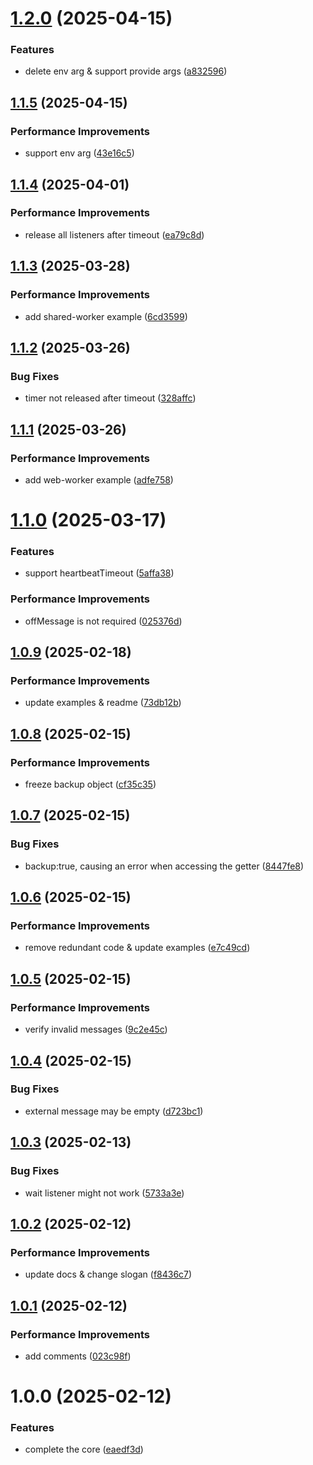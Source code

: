 # [1.2.0](https://github.com/molvqingtai/comctx/compare/v1.1.5...v1.2.0) (2025-04-15)


### Features

* delete env arg & support provide args ([a832596](https://github.com/molvqingtai/comctx/commit/a832596be6dd9ab65b75dfe729a200e7b0d6b702))

## [1.1.5](https://github.com/molvqingtai/comctx/compare/v1.1.4...v1.1.5) (2025-04-15)


### Performance Improvements

* support env arg ([43e16c5](https://github.com/molvqingtai/comctx/commit/43e16c5fdafe9390b01dd886be2f452abc1bd045))

## [1.1.4](https://github.com/molvqingtai/comctx/compare/v1.1.3...v1.1.4) (2025-04-01)


### Performance Improvements

* release all listeners after timeout ([ea79c8d](https://github.com/molvqingtai/comctx/commit/ea79c8dc21e242bfbf584a24ed559774f2a95a92))

## [1.1.3](https://github.com/molvqingtai/comctx/compare/v1.1.2...v1.1.3) (2025-03-28)


### Performance Improvements

* add shared-worker example ([6cd3599](https://github.com/molvqingtai/comctx/commit/6cd359938d4f1dcc457f459b80e96b2422490012))

## [1.1.2](https://github.com/molvqingtai/comctx/compare/v1.1.1...v1.1.2) (2025-03-26)


### Bug Fixes

* timer not released after timeout ([328affc](https://github.com/molvqingtai/comctx/commit/328affc712a580d203f93a71011ba757c46db73e))

## [1.1.1](https://github.com/molvqingtai/comctx/compare/v1.1.0...v1.1.1) (2025-03-26)


### Performance Improvements

* add web-worker example ([adfe758](https://github.com/molvqingtai/comctx/commit/adfe7580aed8e32b3c40410976377f0755f218de))

# [1.1.0](https://github.com/molvqingtai/comctx/compare/v1.0.9...v1.1.0) (2025-03-17)


### Features

* support heartbeatTimeout ([5affa38](https://github.com/molvqingtai/comctx/commit/5affa385782ab99dbf38d377311a3da80a294890))


### Performance Improvements

* offMessage is not required ([025376d](https://github.com/molvqingtai/comctx/commit/025376d0972a9e027505f9fa17f47a59f5b0c907))

## [1.0.9](https://github.com/molvqingtai/comctx/compare/v1.0.8...v1.0.9) (2025-02-18)


### Performance Improvements

* update examples & readme ([73db12b](https://github.com/molvqingtai/comctx/commit/73db12b2899d35f64153e0b7893cb94d8195a148))

## [1.0.8](https://github.com/molvqingtai/comctx/compare/v1.0.7...v1.0.8) (2025-02-15)


### Performance Improvements

* freeze backup object ([cf35c35](https://github.com/molvqingtai/comctx/commit/cf35c35a0c0229109c6cba88153648dbba488d23))

## [1.0.7](https://github.com/molvqingtai/comctx/compare/v1.0.6...v1.0.7) (2025-02-15)


### Bug Fixes

* backup:true, causing an error when accessing the getter ([8447fe8](https://github.com/molvqingtai/comctx/commit/8447fe84c63bdfffabb0c894ec91cca65875cb33))

## [1.0.6](https://github.com/molvqingtai/comctx/compare/v1.0.5...v1.0.6) (2025-02-15)


### Performance Improvements

* remove redundant code & update examples ([e7c49cd](https://github.com/molvqingtai/comctx/commit/e7c49cd980c2f5026253a7448e1eadd20e813232))

## [1.0.5](https://github.com/molvqingtai/comctx/compare/v1.0.4...v1.0.5) (2025-02-15)


### Performance Improvements

* verify invalid messages ([9c2e45c](https://github.com/molvqingtai/comctx/commit/9c2e45cb243cd85c0e0d46af45e49e10b877be2a))

## [1.0.4](https://github.com/molvqingtai/comctx/compare/v1.0.3...v1.0.4) (2025-02-15)


### Bug Fixes

* external message may be empty ([d723bc1](https://github.com/molvqingtai/comctx/commit/d723bc1ae2ce16e91b40313e75928231a87064df))

## [1.0.3](https://github.com/molvqingtai/comctx/compare/v1.0.2...v1.0.3) (2025-02-13)


### Bug Fixes

* wait listener might not work ([5733a3e](https://github.com/molvqingtai/comctx/commit/5733a3ee88e8394ccfe5040eaf0b90b99b06e790))

## [1.0.2](https://github.com/molvqingtai/comctx/compare/v1.0.1...v1.0.2) (2025-02-12)


### Performance Improvements

* update docs & change slogan ([f8436c7](https://github.com/molvqingtai/comctx/commit/f8436c73e88bef6baa8d7fd52d5c545770292dd8))

## [1.0.1](https://github.com/molvqingtai/comctx/compare/v1.0.0...v1.0.1) (2025-02-12)


### Performance Improvements

* add comments ([023c98f](https://github.com/molvqingtai/comctx/commit/023c98fc5cc1fa5fa52679d4fa558b9fa601ab49))

# 1.0.0 (2025-02-12)


### Features

* complete the core ([eaedf3d](https://github.com/molvqingtai/comctx/commit/eaedf3d9100b34f9ce8b25899cb3991216b37847))

